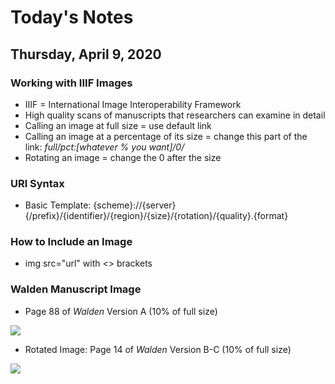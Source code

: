 # Today's Notes

## Thursday, April 9, 2020

### Working with IIIF Images

- IIIF = International Image Interoperability Framework
- High quality scans of manuscripts that researchers can examine in detail
- Calling an image at full size = use default link
- Calling an image at a percentage of its size = change this part of the link: *full/pct:[whatever % you want]/0/*
- Rotating an image = change the 0 after the size

### URl Syntax

- Basic Template: {scheme}://{server}{/prefix}/{identifier}/{region}/{size}/{rotation}/{quality}.{format}

### How to Include an Image

- img src="url" with <> brackets

### Walden Manuscript Image

- Page 88 of *Walden* Version A (10% of full size)
 <img src="https://cdm16003.contentdm.oclc.org/digital/iiif/p16003coll16/95/full/pct:10/0/default.jpg">

- Rotated Image: Page 14 of *Walden* Version B-C (10% of full size)
<img src="https://cdm16003.contentdm.oclc.org/digital/iiif/p16003coll16/270/full/pct:10/90/default.jpg">

